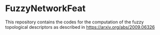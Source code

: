 # FuzzyNetworkFeat

This repository contains the codes for the computation of the fuzzy topological descriptors as described in https://arxiv.org/abs/2009.06326
